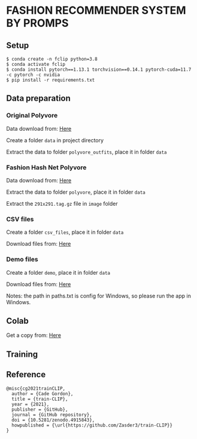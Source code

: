 # FASHION RECOMMENDER SYSTEM BY PROMPS

## Setup
```
$ conda create -n fclip python=3.8
$ conda activate fclip
$ conda install pytorch==1.13.1 torchvision==0.14.1 pytorch-cuda=11.7 -c pytorch -c nvidia
$ pip install -r requirements.txt
```

## Data preparation

### Original Polyvore

Data download from: [Here](https://www.kaggle.com/datasets/dnepozitek/polyvore-outfits)

Create a folder `data` in project directory

Extract the data to folder `polyvore_outfits`, place it in folder `data`

### Fashion Hash Net Polyvore

Data download from: [Here](https://stduestceducn-my.sharepoint.com/personal/zhilu_std_uestc_edu_cn/_layouts/15/onedrive.aspx?id=%2Fpersonal%2Fzhilu%5Fstd%5Fuestc%5Fedu%5Fcn%2FDocuments%2Fpolyvore&ga=1)

Extract the data to folder `polyvore`, place it in folder `data`

Extract the `291x291.tag.gz` file in `image` folder

### CSV files

Create a folder `csv_files`, place it in folder `data`

Download files from: [Here](https://drive.google.com/drive/folders/1EVNyUIoszvw4tNUrVsLgJ78FpHSNtZe_?usp=sharing)

### Demo files

Create a folder `demo`, place it in folder `data`

Download files from: [Here](https://drive.google.com/drive/folders/1EVNyUIoszvw4tNUrVsLgJ78FpHSNtZe_?usp=sharing)

Notes: the path in paths.txt is config for Windows, so please run the app in Windows.

## Colab

Get a copy from: [Here](https://colab.research.google.com/drive/13QyNX2XlQkaO42m7yktEaXr9fZKKlYHB?authuser=2#scrollTo=oACMlxLku3uE)

## Training


## Reference
```
@misc{cg2021trainCLIP,
  author = {Cade Gordon},
  title = {train-CLIP},
  year = {2021},
  publisher = {GitHub},
  journal = {GitHub repository},
  doi = {10.5281/zenodo.4915843},
  howpublished = {\url{https://github.com/Zasder3/train-CLIP}}
}
```
